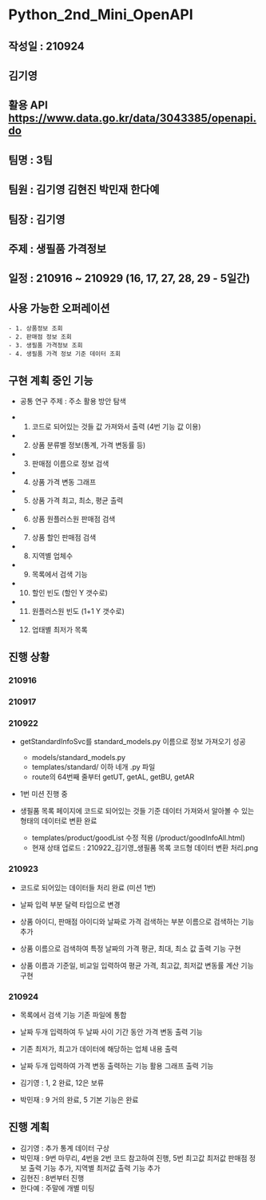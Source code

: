 # Python_2nd_Mini_OpenAPI
 
## 작성일 : 210924
## 김기영

 
## 활용 API https://www.data.go.kr/data/3043385/openapi.do

## 팀명 : 3팀 
## 팀원 : 김기영 김현진 박민재 한다예 
## 팀장 : 김기영 

## 주제 : 생필품 가격정보 
## 일정 : 210916 ~ 210929 (16, 17, 27, 28, 29 - 5일간)

## 사용 가능한 오퍼레이션 
    - 1. 상품정보 조회
    - 2. 판매점 정보 조회
    - 3. 생필품 가격정보 조회
    - 4. 생필품 가격 정보 기준 데이터 조회
    
## 구현 계획 중인 기능
- 공통 연구 주제 : 주소 활용 방안 탐색

- 1. 코드로 되어있는 것들 값 가져와서 출력 (4번 기능 값 이용)
- 2. 상품 분류별 정보(통계, 가격 변동률 등)
- 3. 판매점 이름으로 정보 검색 
- 4. 상품 가격 변동 그래프
- 5. 상품 가격 최고, 최소, 평균 출력
- 6. 상품 원플러스원 판매점 검색
- 7. 상품 할인 판매점 검색
- 8. 지역별 업체수
- 9. 목록에서 검색 기능
- 10. 할인 빈도 (할인 Y 갯수로)  
- 11. 원플러스원 빈도 (1+1 Y 갯수로)
- 12. 업태별 최저가 목록


## 진행 상황


### 210916
### 210917

### 210922
- getStandardInfoSvc를 standard_models.py 이름으로 정보 가져오기 성공
    - models/standard_models.py
    - templates/standard/ 이하 네개 .py 파일
    - route의 64번째 줄부터 getUT, getAL, getBU, getAR

- 1번 미션 진행 중   
- 생필품 목록 페이지에 코드로 되어있는 것들 기준 데이터 가져와서 알아볼 수 있는 형태의 데이터로 변환 완료
    - templates/product/goodList 수정 적용 (/product/goodInfoAll.html) 
    - 현재 상태 업로드 : 210922_김기영_생필품 목록 코드형 데이터 변환 처리.png

### 210923
- 코드로 되어있는 데이터들 처리 완료 (미션 1번)
- 날짜 입력 부분 달력 타입으로 변경
- 상품 아이디, 판매점 아이디와 날짜로 가격 검색하는 부분 이름으로 검색하는 기능 추가

- 상품 이름으로 검색하여 특정 날짜의 가격 평균, 최대, 최소 값 출력 기능 구현
- 상품 이름과 기준일, 비교일 입력하여 평균 가격, 최고값, 최저값 변동률 계산 기능 구현

### 210924
- 목록에서 검색 기능 기존 파일에 통합 
- 날짜 두개 입력하여 두 날짜 사이 기간 동안 가격 변동 출력 기능  
- 기존 최저가, 최고가 데이터에 해당하는 업체 내용 출력
- 날짜 두개 입력하여 가격 변동 출력하는 기능 활용 그래프 출력 기능

- 김기영 : 1, 2 완료, 12은 보류 
- 박민재 : 9 거의 완료, 5 기본 기능은 완료

## 진행 계획
- 김기영 : 추가 통계 데이터 구상 
- 박민재 : 9번 마무리, 4번을 2번 코드 참고하여 진행, 5번 최고값 최저값 판매점 정보 출력 기능 추가, 지역별 최저값 출력 기능 추가 
- 김현진 : 8번부터 진행
- 한다예 : 주말에 개별 미팅 